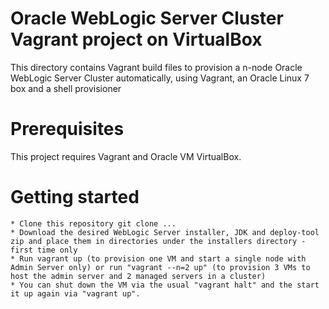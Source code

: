 # Oracle WebLogic Server Cluster Vagrant project on VirtualBox
This directory contains Vagrant build files to provision a n-node Oracle WebLogic Server Cluster automatically, using Vagrant, an Oracle Linux 7 box and a shell provisioner

# Prerequisites
This project requires Vagrant and Oracle VM VirtualBox.

# Getting started

    * Clone this repository git clone ... 
    * Download the desired WebLogic Server installer, JDK and deploy-tool zip and place them in directories under the installers directory - first time only
    * Run vagrant up (to provision one VM and start a single node with Admin Server only) or run "vagrant --n=2 up" (to provision 3 VMs to host the admin server and 2 managed servers in a cluster)
    * You can shut down the VM via the usual "vagrant halt" and the start it up again via "vagrant up".
